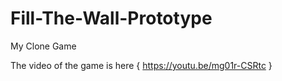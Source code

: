 # Fill-The-Wall-Prototype

My Clone Game

The video of the game is here { https://youtu.be/mg01r-CSRtc } 